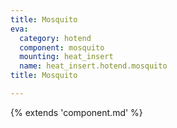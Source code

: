 ```yaml
---
title: Mosquito
eva:
  category: hotend
  component: mosquito
  mounting: heat_insert
  name: heat_insert.hotend.mosquito
title: Mosquito

---
```


{% extends 'component.md' %}